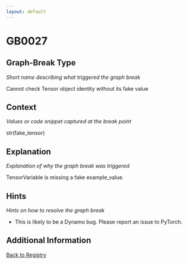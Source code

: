 ```yaml
---
layout: default
---
```

# GB0027

## Graph-Break Type
*Short name describing what triggered the graph break*

Cannot check Tensor object identity without its fake value

## Context
*Values or code snippet captured at the break point*

str(fake_tensor)

## Explanation
*Explanation of why the graph break was triggered*

TensorVariable is missing a fake example_value.

## Hints
*Hints on how to resolve the graph break*

- This is likely to be a Dynamo bug. Please report an issue to PyTorch.


## Additional Information

<!-- ADDITIONAL INFORMATION START - Add custom information below this line -->

<!-- ADDITIONAL INFORMATION END -->

[Back to Registry](../index.html)
